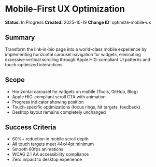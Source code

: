 # Mobile-First UX Optimization

**Status:** In Progress
**Created:** 2025-10-19
**Change ID:** optimize-mobile-ux

## Summary

Transform the link-in-bio page into a world-class mobile experience by implementing horizontal carousel navigation for widgets, eliminating excessive vertical scrolling through Apple HIG-compliant UI patterns and touch-optimized interactions.

## Scope

- Horizontal carousel for widgets on mobile (Tools, GitHub, Blog)
- Apple HIG-compliant scroll CTA with animation
- Progress indicator showing position
- Touch-specific optimizations (focus rings, hit targets, feedback)
- Desktop layout remains completely unchanged

## Success Criteria

- 60%+ reduction in mobile scroll depth
- All touch targets meet 44x44pt minimum
- Smooth 60fps animations
- WCAG 2.1 AA accessibility compliance
- Zero impact to desktop experience

